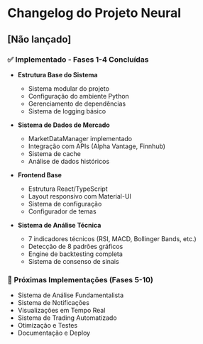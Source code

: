 # Changelog do Projeto Neural

## [Não lançado]

### ✅ Implementado - Fases 1-4 Concluídas
- **Estrutura Base do Sistema**
  - Sistema modular do projeto
  - Configuração do ambiente Python
  - Gerenciamento de dependências
  - Sistema de logging básico

- **Sistema de Dados de Mercado**
  - MarketDataManager implementado
  - Integração com APIs (Alpha Vantage, Finnhub)
  - Sistema de cache
  - Análise de dados históricos

- **Frontend Base**
  - Estrutura React/TypeScript
  - Layout responsivo com Material-UI
  - Sistema de configuração
  - Configurador de temas

- **Sistema de Análise Técnica**
  - 7 indicadores técnicos (RSI, MACD, Bollinger Bands, etc.)
  - Detecção de 8 padrões gráficos
  - Engine de backtesting completa
  - Sistema de consenso de sinais

### 🔮 Próximas Implementações (Fases 5-10)
- Sistema de Análise Fundamentalista
- Sistema de Notificações
- Visualizações em Tempo Real
- Sistema de Trading Automatizado
- Otimização e Testes
- Documentação e Deploy